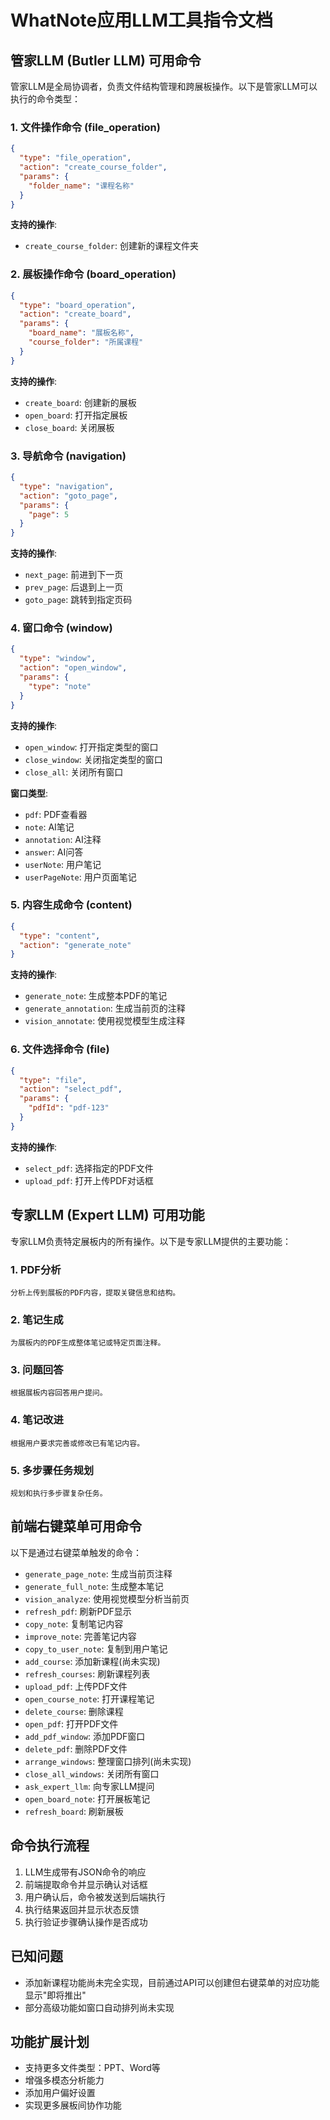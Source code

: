 # WhatNote应用LLM工具指令文档

## 管家LLM (Butler LLM) 可用命令

管家LLM是全局协调者，负责文件结构管理和跨展板操作。以下是管家LLM可以执行的命令类型：

### 1. 文件操作命令 (file_operation)

```json
{
  "type": "file_operation",
  "action": "create_course_folder",
  "params": {
    "folder_name": "课程名称"
  }
}
```

**支持的操作**:
- `create_course_folder`: 创建新的课程文件夹

### 2. 展板操作命令 (board_operation)

```json
{
  "type": "board_operation",
  "action": "create_board",
  "params": {
    "board_name": "展板名称",
    "course_folder": "所属课程"
  }
}
```

**支持的操作**:
- `create_board`: 创建新的展板
- `open_board`: 打开指定展板
- `close_board`: 关闭展板

### 3. 导航命令 (navigation)

```json
{
  "type": "navigation",
  "action": "goto_page",
  "params": {
    "page": 5
  }
}
```

**支持的操作**:
- `next_page`: 前进到下一页
- `prev_page`: 后退到上一页
- `goto_page`: 跳转到指定页码

### 4. 窗口命令 (window)

```json
{
  "type": "window",
  "action": "open_window",
  "params": {
    "type": "note"
  }
}
```

**支持的操作**:
- `open_window`: 打开指定类型的窗口
- `close_window`: 关闭指定类型的窗口
- `close_all`: 关闭所有窗口

**窗口类型**:
- `pdf`: PDF查看器
- `note`: AI笔记
- `annotation`: AI注释
- `answer`: AI问答
- `userNote`: 用户笔记
- `userPageNote`: 用户页面笔记

### 5. 内容生成命令 (content)

```json
{
  "type": "content",
  "action": "generate_note"
}
```

**支持的操作**:
- `generate_note`: 生成整本PDF的笔记
- `generate_annotation`: 生成当前页的注释
- `vision_annotate`: 使用视觉模型生成注释

### 6. 文件选择命令 (file)

```json
{
  "type": "file",
  "action": "select_pdf",
  "params": {
    "pdfId": "pdf-123"
  }
}
```

**支持的操作**:
- `select_pdf`: 选择指定的PDF文件
- `upload_pdf`: 打开上传PDF对话框

## 专家LLM (Expert LLM) 可用功能

专家LLM负责特定展板内的所有操作。以下是专家LLM提供的主要功能：

### 1. PDF分析

```
分析上传到展板的PDF内容，提取关键信息和结构。
```

### 2. 笔记生成

```
为展板内的PDF生成整体笔记或特定页面注释。
```

### 3. 问题回答

```
根据展板内容回答用户提问。
```

### 4. 笔记改进

```
根据用户要求完善或修改已有笔记内容。
```

### 5. 多步骤任务规划

```
规划和执行多步骤复杂任务。
```

## 前端右键菜单可用命令

以下是通过右键菜单触发的命令：

- `generate_page_note`: 生成当前页注释
- `generate_full_note`: 生成整本笔记
- `vision_analyze`: 使用视觉模型分析当前页
- `refresh_pdf`: 刷新PDF显示
- `copy_note`: 复制笔记内容
- `improve_note`: 完善笔记内容
- `copy_to_user_note`: 复制到用户笔记
- `add_course`: 添加新课程(尚未实现)
- `refresh_courses`: 刷新课程列表
- `upload_pdf`: 上传PDF文件
- `open_course_note`: 打开课程笔记
- `delete_course`: 删除课程
- `open_pdf`: 打开PDF文件
- `add_pdf_window`: 添加PDF窗口
- `delete_pdf`: 删除PDF文件
- `arrange_windows`: 整理窗口排列(尚未实现)
- `close_all_windows`: 关闭所有窗口
- `ask_expert_llm`: 向专家LLM提问
- `open_board_note`: 打开展板笔记
- `refresh_board`: 刷新展板

## 命令执行流程

1. LLM生成带有JSON命令的响应
2. 前端提取命令并显示确认对话框
3. 用户确认后，命令被发送到后端执行
4. 执行结果返回并显示状态反馈
5. 执行验证步骤确认操作是否成功

## 已知问题

- 添加新课程功能尚未完全实现，目前通过API可以创建但右键菜单的对应功能显示"即将推出"
- 部分高级功能如窗口自动排列尚未实现

## 功能扩展计划

- 支持更多文件类型：PPT、Word等
- 增强多模态分析能力
- 添加用户偏好设置
- 实现更多展板间协作功能 